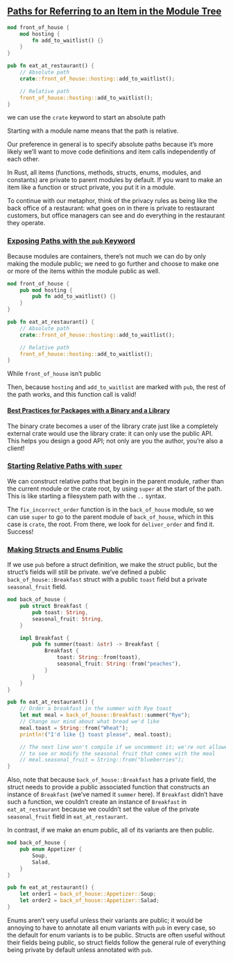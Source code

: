 ## [Paths for Referring to an Item in the Module Tree](https://doc.rust-lang.org/nightly/book/ch07-03-paths-for-referring-to-an-item-in-the-module-tree.html#paths-for-referring-to-an-item-in-the-module-tree)

```rust
mod front_of_house {
    mod hosting {
        fn add_to_waitlist() {}
    }
}

pub fn eat_at_restaurant() {
    // Absolute path
    crate::front_of_house::hosting::add_to_waitlist();

    // Relative path
    front_of_house::hosting::add_to_waitlist();
}
```

we can use the `crate` keyword to start an absolute path

Starting with a module name means that the path is relative.

Our preference in general is to specify absolute paths because it’s more likely we’ll want to move code definitions and item calls independently of each other.

In Rust, all items (functions, methods, structs, enums, modules, and constants) are private to parent modules by default. If you want to make an item like a function or struct private, you put it in a module.

To continue with our metaphor, think of the privacy rules as being like the back office of a restaurant: what goes on in there is private to restaurant customers, but office managers can see and do everything in the restaurant they operate.

### [Exposing Paths with the `pub` Keyword](https://doc.rust-lang.org/nightly/book/ch07-03-paths-for-referring-to-an-item-in-the-module-tree.html#exposing-paths-with-the-pub-keyword)

Because modules are containers, there’s not much we can do by only making the module public; we need to go further and choose to make one or more of the items within the module public as well.

```rust
mod front_of_house {
    pub mod hosting {
        pub fn add_to_waitlist() {}
    }
}

pub fn eat_at_restaurant() {
    // Absolute path
    crate::front_of_house::hosting::add_to_waitlist();

    // Relative path
    front_of_house::hosting::add_to_waitlist();
}
```

While `front_of_house` isn’t public

Then, because `hosting` and `add_to_waitlist` are marked with `pub`, the rest of the path works, and this function call is valid!

#### [Best Practices for Packages with a Binary and a Library](https://doc.rust-lang.org/nightly/book/ch07-03-paths-for-referring-to-an-item-in-the-module-tree.html#best-practices-for-packages-with-a-binary-and-a-library)

The binary crate becomes a user of the library crate just like a completely external crate would use the library crate: it can only use the public API. This helps you design a good API; not only are you the author, you’re also a client!

### [Starting Relative Paths with `super`](https://doc.rust-lang.org/nightly/book/ch07-03-paths-for-referring-to-an-item-in-the-module-tree.html#starting-relative-paths-with-super)

We can construct relative paths that begin in the parent module, rather than the current module or the crate root, by using `super` at the start of the path. This is like starting a filesystem path with the `..` syntax.

The `fix_incorrect_order` function is in the `back_of_house` module, so we can use `super` to go to the parent module of `back_of_house`, which in this case is `crate`, the root. From there, we look for `deliver_order` and find it. Success!

### [Making Structs and Enums Public](https://doc.rust-lang.org/nightly/book/ch07-03-paths-for-referring-to-an-item-in-the-module-tree.html#making-structs-and-enums-public)

If we use `pub` before a struct definition, we make the struct public, but the struct’s fields will still be private.
we’ve defined a public `back_of_house::Breakfast` struct with a public `toast` field but a private `seasonal_fruit` field.

```rust
mod back_of_house {
    pub struct Breakfast {
        pub toast: String,
        seasonal_fruit: String,
    }

    impl Breakfast {
        pub fn summer(toast: &str) -> Breakfast {
            Breakfast {
                toast: String::from(toast),
                seasonal_fruit: String::from("peaches"),
            }
        }
    }
}

pub fn eat_at_restaurant() {
    // Order a breakfast in the summer with Rye toast
    let mut meal = back_of_house::Breakfast::summer("Rye");
    // Change our mind about what bread we'd like
    meal.toast = String::from("Wheat");
    println!("I'd like {} toast please", meal.toast);

    // The next line won't compile if we uncomment it; we're not allowed
    // to see or modify the seasonal fruit that comes with the meal
    // meal.seasonal_fruit = String::from("blueberries");
}
```

Also, note that because `back_of_house::Breakfast` has a private field, the struct needs to provide a public associated function that constructs an instance of `Breakfast` (we’ve named it `summer` here). If `Breakfast` didn’t have such a function, we couldn’t create an instance of `Breakfast` in `eat_at_restaurant` because we couldn’t set the value of the private `seasonal_fruit` field in `eat_at_restaurant`.

In contrast, if we make an enum public, all of its variants are then public.

```rust
mod back_of_house {
    pub enum Appetizer {
        Soup,
        Salad,
    }
}

pub fn eat_at_restaurant() {
    let order1 = back_of_house::Appetizer::Soup;
    let order2 = back_of_house::Appetizer::Salad;
}
```

Enums aren’t very useful unless their variants are public; it would be annoying to have to annotate all enum variants with `pub` in every case, so the default for enum variants is to be public. Structs are often useful without their fields being public, so struct fields follow the general rule of everything being private by default unless annotated with `pub`.